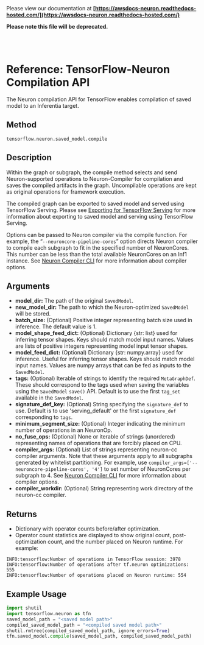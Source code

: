 </br>
</br>

Please view our documentation at **[https://awsdocs-neuron.readthedocs-hosted.com/](https://awsdocs-neuron.readthedocs-hosted.com/)** 

**Please note this file will be deprecated.**

</br>
</br>



# Reference: TensorFlow-Neuron Compilation API

The Neuron compilation API for TensorFlow enables compilation of saved model to an Inferentia target.

## Method

`tensorflow.neuron.saved_model.compile`

## Description

Within the graph or subgraph, the compile method selects and send Neuron-supported operations to Neuron-Compiler for compilation and saves the compiled artifacts in the graph. Uncompilable operations are kept as original operations for framework execution.

The compiled graph can be exported to saved model and served using TensorFlow Serving. Please see [Exporting for TensorFlow Serving](./tutorial-tensorflow-serving.md) for more information about exporting to saved model and serving using TensorFlow Serving.

Options can be passed to Neuron compiler via the compile function. For example, the “`--neuroncore-pipeline-cores`” option directs Neuron compiler to compile each subgraph to fit in the specified number of NeuronCores. This number can be less than the total available NeuronCores on an Inf1 instance. See [Neuron Compiler CLI](../neuron-cc/command-line-reference.md) for more information about compiler options.

## Arguments

* **model_dir:** The path of the original `SavedModel`.
* **new_model_dir:** The path to which the Neuron-optimized `SavedModel` will be stored.
* **batch_size:** (Optional) Positive integer representing batch size used in inference. The default value is 1.
* **model_shape_feed_dict:** (Optional) Dictionary {str: list} used for inferring tensor shapes. Keys should match model input names. Values are lists of positive integers representing model input tensor shapes.
* **model_feed_dict:** (Optional) Dictionary {str: numpy.array} used for inference. Useful for inferring tensor shapes. Keys should match model input names. Values are numpy arrays that can be fed as inputs to the `SavedModel`.
* **tags:** (Optional) Iterable of strings to identify the required `MetaGraphDef`. These should correspond to the tags used when saving the variables using the `SavedModel` `save()` API. Default is to use the first `tag_set` available in the `SavedModel`.
* **signature_def_key:** (Optional) String specifying the `signature_def` to use. Default is to use 'serving_default' or the first `signature_def` corresponding to `tags`.
* **minimum_segment_size:** (Optional) Integer indicating the minimum number of operations in an NeuronOp.
* **no_fuse_ops:** (Optional) None or iterable of strings (unordered) representing names of operations that are forcibly placed on CPU.
* **compiler_args:** (Optional) List of strings representing neuron-cc compiler arguments. Note that these arguments apply to all subgraphs generated by whitelist partitioning. For example, use `compiler_args=['--neuroncore-pipeline-cores', '4']` to set number of NeuronCores per subgraph to 4. See [Neuron Compiler CLI](../neuron-cc/command-line-reference.md) for more information about compiler options.
* **compiler_workdir:** (Optional) String representing work directory of the neuron-cc compiler.

## Returns

* Dictionary with operator counts before/after optimization.
* Operator count statistics are displayed to show original count, post-optimization count, and the number placed on Neuron runtime. For example:
```
INFO:tensorflow:Number of operations in TensorFlow session: 3978
INFO:tensorflow:Number of operations after tf.neuron optimizations: 555
INFO:tensorflow:Number of operations placed on Neuron runtime: 554
```

## Example Usage

```python
import shutil
import tensorflow.neuron as tfn
saved_model_path = "<saved model path>"
compiled_saved_model_path = "<compiled saved model path>"
shutil.rmtree(compiled_saved_model_path, ignore_errors=True)
tfn.saved_model.compile(saved_model_path, compiled_saved_model_path)
```
